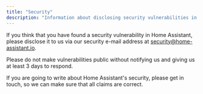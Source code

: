 ```yaml
---
title: "Security"
description: "Information about disclosing security vulnerabilities in Home Assistant."
---
```


If you think that you have found a security vulnerability in Home Assistant, please disclose it to us via our security e-mail address at [security@home-assistant.io](mailto:security@home-assistant.io).

Please do not make vulnerabilities public without notifying us and giving us at least 3 days to respond.

If you are going to write about Home Assistant's security, please get in touch, so we can make sure that all claims are correct.
  

